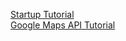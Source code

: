 [Startup Tutorial](https://hackernoon.com/restful-api-design-with-node-js-26ccf66eab09)  
[Google Maps API Tutorial](https://developers.google.com/maps/documentation/javascript/)  